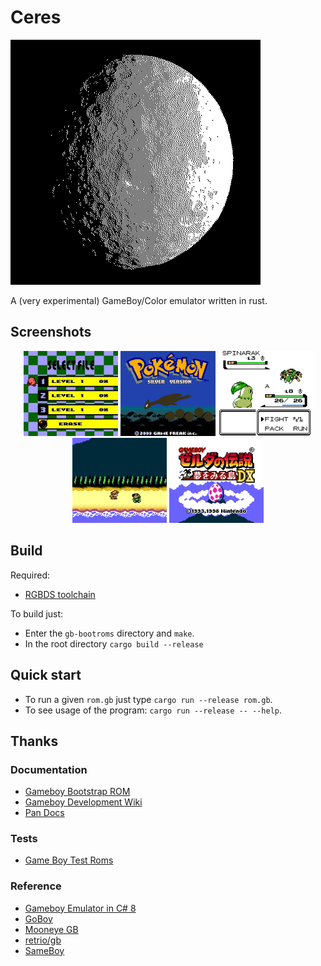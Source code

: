 # Ceres

![logo](https://github.com/remind-me-later/ceres-images/blob/main/ceres.webp?raw=true)

A (very experimental) GameBoy/Color emulator written in rust.

## Screenshots

<p align="center" width="100%">
    <img width="30%" src="https://github.com/remind-me-later/ceres-images/blob/main/kirby_dream.webp?raw=true"> 
    <img width="30%" src="https://github.com/remind-me-later/ceres-images/blob/main/pokemon_silver.webp?raw=true"> 
    <img width="30%" src="https://github.com/remind-me-later/ceres-images/blob/main/pokemon_crystal.webp?raw=true">   
    <img width="30%" src="https://github.com/remind-me-later/ceres-images/blob/main/zelda_yume_1.webp?raw=true"> 
    <img width="30%" src="https://github.com/remind-me-later/ceres-images/blob/main/zelda_yume_2.webp?raw=true"> 
</p>

## Build

Required:

- [RGBDS toolchain](https://rgbds.gbdev.io/)

To build just:

- Enter the `gb-bootroms` directory and `make`.
- In the root directory `cargo build --release`

## Quick start

- To run a given `rom.gb` just type `cargo run --release rom.gb`.
- To see usage of the program: `cargo run --release -- --help`.

## Thanks

### Documentation

- [Gameboy Bootstrap ROM](https://gbdev.gg8.se/wiki/articles/Gameboy_Bootstrap_ROM#Contents_of_the_ROM)
- [Gameboy Development Wiki](https://gbdev.gg8.se/wiki/articles/Main_Page)
- [Pan Docs](https://gbdev.io/pandocs/)

### Tests

- [Game Boy Test Roms](https://github.com/c-sp/gameboy-test-roms)

### Reference

- [Gameboy Emulator in C# 8](https://github.com/DaveTCode/gameboy-emulator-dotnet)
- [GoBoy](https://github.com/Humpheh/goboy)
- [Mooneye GB](https://github.com/Gekkio/mooneye-gb)
- [retrio/gb](https://github.com/retrio/gb)
- [SameBoy](https://github.com/LIJI32/SameBoy)
